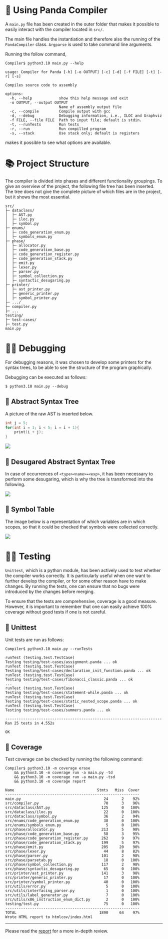 # 🐼 Using Panda Compiler

A ```main.py``` file has been created in the outer folder that makes it possible to easily interact with the compiler located in ```src/```. 

The main file handles the instantiation and therefore also the running of the ```PandaCompiler``` class. ```Argparse``` is used to take command line arguments. 

Running the follow command,

```
Compiler$ python3.10 main.py --help

usage: Compiler for Panda [-h] [-o OUTPUT] [-c] [-d] [-f FILE] [-t] [-r] [-s]

Compiles source code to assembly

options:
  -h, --help            show this help message and exit
  -o OUTPUT, --output OUTPUT
                        Name of assembly output file
  -c, --compile         Compile output with gcc
  -d, --debug           Debugging information, i.e., ILOC and Graphviz
  -f FILE, --file FILE  Path to input file; default is stdin.
  -t, --runTests        Run tests
  -r, --run             Run compilled program
  -s, --stack           Use stack only; default is registers
```

makes it possible to see what options are available.

# 📚 Project Structure
The compiler is divided into phases and different functionality groupings. To give an overview of the project, the following file tree has been inserted. The tree does not give the complete picture of which files are in the project, but it shows the most essential.

```
src/
├─ dataclass/
│  ├─ AST.py
│  ├─ iloc.py
│  ├─ symbol.py
├─ enums/
│  ├─ code_generation_enum.py
│  ├─ symbols_enum.py
├─ phase/
│  ├─ allocator.py
│  ├─ code_generation_base.py
│  ├─ code_generation_register.py
│  ├─ code_generation_stack.py
│  ├─ emit.py
│  ├─ lexer.py
│  ├─ parser.py
│  ├─ symbol_collection.py
│  ├─ syntactic_desugaring.py
├─ printer/
│  ├─ ast_printer.py
│  ├─ generic_printer.py
│  ├─ symbol_printer.py
├─ .../
├─ compiler.py
├─ ...
testing/
├─ test-cases/
├─ test.py
main.py
```

# 👨‍🏭 Debugging
For debugging reasons, it was chosen to develop some printers for the syntax trees, to be able to see the structure of the program graphically.

Debugging can be executed as follows:
```
$ python3.10 main.py --debug
```

## 🌲 Abstract Syntax Tree
A picture of the raw AST is inserted below.

```c
int j = 5; 
for(int i = 1; i < 5; i = i + 1){
    print(i + j);
}   
```

![](src/printer/images/AST.src/output/a.gv.png)

## 🎄 Desugared Abstract Syntax Tree
In case of occurrences of ```<type><name>=<exp>```, it has been necessary to perform some desugaring, which is why the tree is transformed into the following.

![](src/printer/images/AST-desugar.src/output/a.gv.png)

## 🦑 Symbol Table
The image below is a representation of which variables are in which scopes, so that it could be checked that symbols were collected correctly.

![](src/printer/images/Symbol.src/output/a.gv.png)


# 👷‍♂️ Testing
```Unittest```, which is a python module, has been actively used to test whether the compiler works correctly. It is particularly useful when one want to further develop the compiler, or for some other reason have to make changes. By running the tests, one can ensure that no bugs were introduced by the changes before merging.

To ensure that the tests are comprehensive, coverage is a good measure. However, it is important to remember that one can easily achieve 100% coverage without good tests if one is not careful.

## 🔭 Unittest
Unit tests are run as follows:
```
Compiler$ python3.10 main.py --runTests

runTest (testing.test.TestCase)
Testing testing/test-cases/assignment.panda ... ok
runTest (testing.test.TestCase)
Testing testing/test-cases/declaration_init_function.panda ... ok
runTest (testing.test.TestCase)
Testing testing/test-cases/fibonacci_classic.panda ... ok
...
runTest (testing.test.TestCase)
Testing testing/test-cases/statement-while.panda ... ok
runTest (testing.test.TestCase)
Testing testing/test-cases/static_nested_scope.panda ... ok
runTest (testing.test.TestCase)
Testing testing/test-cases/summers.panda ... ok

----------------------------------------------------------------------
Ran 25 tests in 4.552s

OK
```

## 🧐 Coverage
Test coverage can be checked by running the following command:
```
Compiler$ python3.10 -m coverage erase
    && python3.10 -m coverage run -a main.py -td
    && python3.10 -m coverage run -a main.py -tsd 
    && python3.10 -m coverage report 

Name                                     Stmts   Miss  Cover
------------------------------------------------------------
main.py                                     24      2    92%
src/compiler.py                             70      3    96%
src/dataclass/AST.py                       125      0   100%
src/dataclass/iloc.py                       22      0   100%
src/dataclass/symbol.py                     36      2    94%
src/enums/code_generation_enum.py           38      0   100%
src/enums/symbols_enum.py                    5      0   100%
src/phase/allocator.py                     213      5    98%
src/phase/code_generation_base.py           58      3    95%
src/phase/code_generation_register.py      262      9    97%
src/phase/code_generation_stack.py         199      5    97%
src/phase/emit.py                          205     20    90%
src/phase/lexer.py                          44      8    82%
src/phase/parser.py                        101      2    98%
src/phase/parsetab.py                       18      0   100%
src/phase/symbol_collection.py             117      2    98%
src/phase/syntactic_desugaring.py           65      0   100%
src/printer/ast_printer.py                 141      3    98%
src/printer/generic_printer.py              17      0   100%
src/printer/symbol_printer.py               40      0   100%
src/utils/error.py                           5      0   100%
src/utils/interfacing_parser.py              1      0   100%
src/utils/label_generator.py                 7      0   100%
src/utils/x86_instruction_enum_dict.py       2      0   100%
testing/test.py                             75      0   100%
------------------------------------------------------------
TOTAL                                     1890     64    97%
Wrote HTML report to htmlcov/index.html
```

---

Please read the [report](./report/main.pdf) for a more in-depth review.